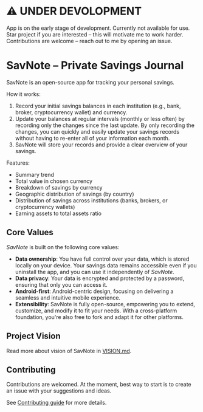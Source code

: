 # ⚠️ UNDER DEVOLOPMENT
App is on the early stage of development. Currently not available for use. Star project if you are interested – this will motivate me to work harder. Contributions are welcome – reach out to me by opening an issue.

# SavNote – Private Savings Journal
SavNote is an open-source app for tracking your personal savings.

How it works:
1. Record your initial savings balances in each institution (e.g., bank, broker, cryptocurrency wallet) and currency.
2. Update your balances at regular intervals (monthly or less often) by recording only the changes since the last update.
By only recording the changes, you can quickly and easily update your savings records without having to re-enter all of your information each month.
3. SavNote will store your records and provide a clear overview of your savings.

Features:
- Summary trend
- Total value in chosen currency
- Breakdown of savings by currency
- Geographic distribution of savings (by country)
- Distribution of savings across institutions (banks, brokers, or cryptocurrency wallets)
- Earning assets to total assets ratio


## Core Values
*SavNote* is built on the following core values:
* **Data ownership**: You have full control over your data, which is stored locally on your device. Your savings data remains accessible even if you uninstall the app, and you can use it independently of *SavNote*.
* **Data privacy**: Your data is encrypted and protected by a password, ensuring that only you can access it.
* **Android-first**: Android-centric design, focusing on delivering a seamless and intuitive mobile experience.
* **Extensibility**: SavNote is fully open-source, empowering you to extend, customize, and modify it to fit your needs. With a cross-platform foundation, you're also free to fork and adapt it for other platforms.


## Project Vision  
Read more about vision of SavNote in [VISION.md](VISION.md).


## Contributing
Contributions are welcomed. At the moment, best way to start is to create an issue with your suggestions and ideas.

See [Contributing guide](/CONTRIBUTING.md) for more details.
